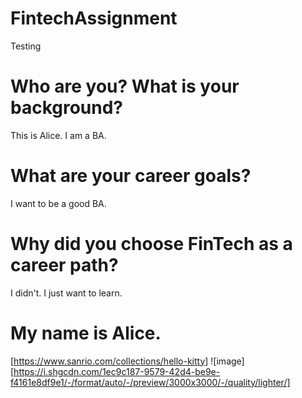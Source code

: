 # FintechAssignment
Testing
# Who are you? What is your background?
This is Alice. I am a BA.
 # What are your career goals?
 I want to be a good BA.
 # Why did you choose FinTech as a career path?
 I didn't. I just want to learn.

# My name is Alice.
[https://www.sanrio.com/collections/hello-kitty] ![image] [https://i.shgcdn.com/1ec9c187-9579-42d4-be9e-f4161e8df9e1/-/format/auto/-/preview/3000x3000/-/quality/lighter/]
